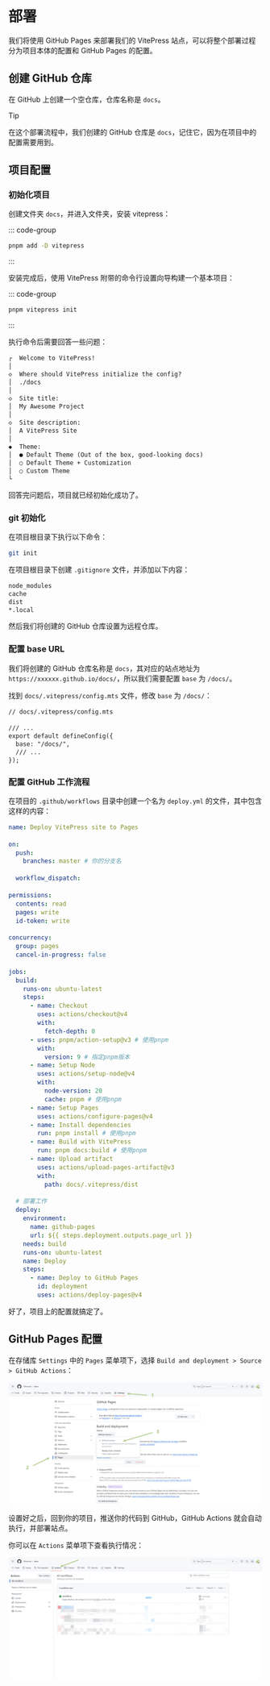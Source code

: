 # 部署

我们将使用 GitHub Pages 来部署我们的 VitePress 站点，可以将整个部署过程分为项目本体的配置和 GitHub Pages 的配置。

## 创建 GitHub 仓库

在 GitHub 上创建一个空仓库，仓库名称是 `docs`。

> [!TIP]
> 在这个部署流程中，我们创建的 GitHub 仓库是 `docs`，记住它，因为在项目中的配置需要用到。

## 项目配置

### 初始化项目

创建文件夹 `docs`，并进入文件夹，安装 vitepress：

::: code-group

```sh [pnpm]
pnpm add -D vitepress
```

:::

安装完成后，使用 VitePress 附带的命令行设置向导构建一个基本项目：

::: code-group

```sh [pnpm]
pnpm vitepress init
```

:::

执行命令后需要回答一些问题：

```sh{4,7,10,13}
┌  Welcome to VitePress!
│
◇  Where should VitePress initialize the config?
│  ./docs
│
◇  Site title:
│  My Awesome Project
│
◇  Site description:
│  A VitePress Site
│
◆  Theme:
│  ● Default Theme (Out of the box, good-looking docs)
│  ○ Default Theme + Customization
│  ○ Custom Theme
└
```

回答完问题后，项目就已经初始化成功了。

### git 初始化

在项目根目录下执行以下命令：

```sh
git init
```

在项目根目录下创建 `.gitignore` 文件，并添加以下内容：

```
node_modules
cache
dist
*.local
```

然后我们将创建的 GitHub 仓库设置为远程仓库。

### 配置 base URL

我们将创建的 GitHub 仓库名称是 `docs`，其对应的站点地址为`https://xxxxxx.github.io/docs/`，所以我们需要配置 `base` 为 `/docs/`。

找到 `docs/.vitepress/config.mts` 文件，修改 `base` 为 `/docs/`：

```ts{5}
// docs/.vitepress/config.mts

/// ...
export default defineConfig({
  base: "/docs/",
  /// ...
});
```

### 配置 GitHub 工作流程

在项目的 `.github/workflows` 目录中创建一个名为 `deploy.yml` 的文件，其中包含这样的内容：

```yaml
name: Deploy VitePress site to Pages

on:
  push:
    branches: master # 你的分支名

  workflow_dispatch:

permissions:
  contents: read
  pages: write
  id-token: write

concurrency:
  group: pages
  cancel-in-progress: false

jobs:
  build:
    runs-on: ubuntu-latest
    steps:
      - name: Checkout
        uses: actions/checkout@v4
        with:
          fetch-depth: 0
      - uses: pnpm/action-setup@v3 # 使用pnpm
        with:
          version: 9 # 指定pnpm版本
      - name: Setup Node
        uses: actions/setup-node@v4
        with:
          node-version: 20
          cache: pnpm # 使用pnpm
      - name: Setup Pages
        uses: actions/configure-pages@v4
      - name: Install dependencies
        run: pnpm install # 使用pnpm
      - name: Build with VitePress
        run: pnpm docs:build # 使用pnpm
      - name: Upload artifact
        uses: actions/upload-pages-artifact@v3
        with:
          path: docs/.vitepress/dist

  # 部署工作
  deploy:
    environment:
      name: github-pages
      url: ${{ steps.deployment.outputs.page_url }}
    needs: build
    runs-on: ubuntu-latest
    name: Deploy
    steps:
      - name: Deploy to GitHub Pages
        id: deployment
        uses: actions/deploy-pages@v4
```

好了，项目上的配置就搞定了。

## GitHub Pages 配置

在存储库 `Settings` 中的 `Pages` 菜单项下，选择 `Build and deployment > Source > GitHub Actions`：

![Set GitHub Actions](./images/set-github-actions.png)

设置好之后，回到你的项目，推送你的代码到 GitHub，GitHub Actions 就会自动执行，并部署站点。

你可以在 `Actions` 菜单项下查看执行情况：

![GitHub Actions](./images/github-actions.png)
